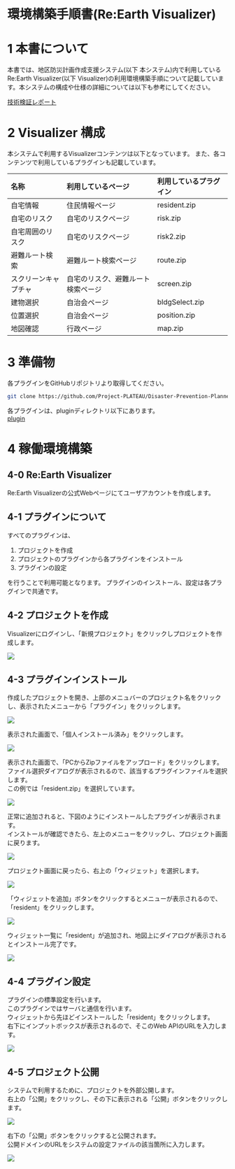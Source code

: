 # 環境構築手順書(Re:Earth Visualizer)

# 1 本書について

本書では、地区防災計画作成支援システム(以下 本システム)内で利用しているRe:Earth Visualizer(以下 Visualizer)の利用環境構築手順について記載しています。本システムの構成や仕様の詳細については以下も参考にしてください。

[技術検証レポート](https://www.mlit.go.jp/plateau/file/libraries/doc/plateau_tech_doc_0107_ver01.pdf)

# 2 Visualizer 構成
本システムで利用するVisualizerコンテンツは以下となっています。
また、各コンテンツで利用しているプラグインも記載しています。

| 名称 | 利用しているページ | 利用しているプラグイン |
|:---|:---|:---|
| 自宅情報 | 住民情報ページ | resident.zip |
| 自宅のリスク | 自宅のリスクページ | risk.zip |
| 自宅周囲のリスク | 自宅のリスクページ | risk2.zip |
| 避難ルート検索 | 避難ルート検索ページ | route.zip |
| スクリーンキャプチャ | 自宅のリスク、避難ルート検索ページ | screen.zip |
| 建物選択 | 自治会ページ | bldgSelect.zip |
| 位置選択 | 自治会ページ | position.zip |
| 地図確認 | 行政ページ | map.zip |

# 3 準備物
各プラグインをGitHubリポジトリより取得してください。
```sh
git clone https://github.com/Project-PLATEAU/Disaster-Prevention-Planner.git
```

各プラグインは、pluginディレクトリ以下にあります。  
[plugin](https://github.com/Project-PLATEAU/Disaster-Prevention-Planner/tree/main/plugin)

# 4 稼働環境構築
## 4-0 Re:Earth Visualizer
Re:Earth Visualizerの公式Webページにてユーザアカウントを作成します。

## 4-1 プラグインについて
すべてのプラグインは、

1. プロジェクトを作成
2. プロジェクトのプラグインから各プラグインをインストール
3. プラグインの設定

を行うことで利用可能となります。
プラグインのインストール、設定は各プラグインで共通です。

## 4-2 プロジェクトを作成
Visualizerにログインし、「新規プロジェクト」をクリックしプロジェクトを作成します。

![](../resources/devMan2/visualizer00.png)

## 4-3 プラグインインストール
作成したプロジェクトを開き、上部のメニュバーのプロジェクト名をクリックし、表示されたメニューから「プラグイン」をクリックします。

![](../resources/devMan2/visualizer01.png)

表示された画面で、「個人インストール済み」をクリックします。

![](../resources/devMan2/visualizer02.png)

表示された画面で、「PCからZipファイルをアップロード」をクリックします。  
ファイル選択ダイアログが表示されるので、該当するプラグインファイルを選択します。  
この例では「resident.zip」を選択しています。

![](../resources/devMan2/visualizer03.png)

正常に追加されると、下図のようにインストールしたプラグインが表示されます。  
インストールが確認できたら、左上のメニューをクリックし、プロジェクト画面に戻ります。

![](../resources/devMan2/visualizer04.png)

プロジェクト画面に戻ったら、右上の「ウィジェット」を選択します。

![](../resources/devMan2/visualizer05.png)

「ウィジェットを追加」ボタンをクリックするとメニューが表示されるので、「resident」をクリックします。

![](../resources/devMan2/visualizer06.png)

ウィジェット一覧に「resident」が追加され、地図上にダイアログが表示されるとインストール完了です。

![](../resources/devMan2/visualizer07.png)

## 4-4 プラグイン設定
プラグインの標準設定を行います。  
このプラグインではサーバと通信を行います。  
ウィジェットから先ほどインストールした「resident」をクリックします。  
右下にインプットボックスが表示されるので、そこのWeb APIのURLを入力します。

![](../resources/devMan2/visualizer08.png)

## 4-5 プロジェクト公開
システムで利用するために、プロジェクトを外部公開します。  
右上の「公開」をクリックし、その下に表示される「公開」ボタンをクリックします。

![](../resources/devMan2/visualizer09.png)

右下の「公開」ボタンをクリックすると公開されます。  
公開ドメインのURLをシステムの設定ファイルの該当箇所に入力します。

![](../resources/devMan2/visualizer10.png)